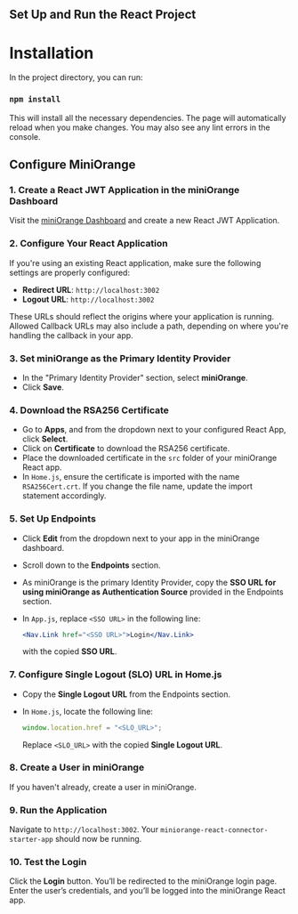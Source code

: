 
## Set Up and Run the React Project

# Installation

In the project directory, you can run:

### `npm install`

This will install all the necessary dependencies. The page will automatically reload when you make changes. You may also see any lint errors in the console.

## Configure MiniOrange

### 1. Create a React JWT Application in the miniOrange Dashboard

Visit the [miniOrange Dashboard](https://login.xecurify.com) and create a new React JWT Application.

### 2. Configure Your React Application

If you're using an existing React application, make sure the following settings are properly configured:

- **Redirect URL**: `http://localhost:3002`
- **Logout URL**: `http://localhost:3002`

These URLs should reflect the origins where your application is running. Allowed Callback URLs may also include a path, depending on where you're handling the callback in your app.

### 3. Set miniOrange as the Primary Identity Provider

- In the "Primary Identity Provider" section, select **miniOrange**.
- Click **Save**.

### 4. Download the RSA256 Certificate

- Go to **Apps**, and from the dropdown next to your configured React App, click **Select**.
- Click on **Certificate** to download the RSA256 certificate.
- Place the downloaded certificate in the `src` folder of your miniOrange React app.
- In `Home.js`, ensure the certificate is imported with the name `RSA256Cert.crt`. If you change the file name, update the import statement accordingly.

### 5. Set Up Endpoints

- Click **Edit** from the dropdown next to your app in the miniOrange dashboard.
- Scroll down to the **Endpoints** section.
- As miniOrange is the primary Identity Provider, copy the **SSO URL for using miniOrange as Authentication Source** provided in the Endpoints section.
- In `App.js`, replace `<SSO URL>` in the following line:

    ```jsx
    <Nav.Link href="<SSO URL>">Login</Nav.Link>
    ```

  with the copied **SSO URL**.

### 7. Configure Single Logout (SLO) URL in Home.js

- Copy the **Single Logout URL** from the Endpoints section.
- In `Home.js`, locate the following line:

    ```javascript
    window.location.href = "<SLO_URL>";
    ```

  Replace `<SLO_URL>` with the copied **Single Logout URL**.

### 8. Create a User in miniOrange

If you haven't already, create a user in miniOrange.

### 9. Run the Application

Navigate to `http://localhost:3002`. Your `miniorange-react-connector-starter-app` should now be running.

### 10. Test the Login

Click the **Login** button. You’ll be redirected to the miniOrange login page. Enter the user’s credentials, and you’ll be logged into the miniOrange React app.
